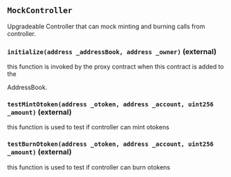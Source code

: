 ## `MockController`

Upgradeable Controller that can mock minting and burning calls from controller.

### `initialize(address _addressBook, address _owner)` (external)

this function is invoked by the proxy contract when this contract is added to the

AddressBook.

### `testMintOtoken(address _otoken, address _account, uint256 _amount)` (external)

this function is used to test if controller can mint otokens

### `testBurnOtoken(address _otoken, address _account, uint256 _amount)` (external)

this function is used to test if controller can burn otokens
